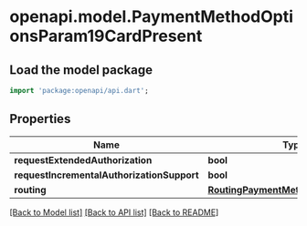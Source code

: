 # openapi.model.PaymentMethodOptionsParam19CardPresent

## Load the model package
```dart
import 'package:openapi/api.dart';
```

## Properties
Name | Type | Description | Notes
------------ | ------------- | ------------- | -------------
**requestExtendedAuthorization** | **bool** |  | [optional] 
**requestIncrementalAuthorizationSupport** | **bool** |  | [optional] 
**routing** | [**RoutingPaymentMethodOptionsParam**](RoutingPaymentMethodOptionsParam.md) |  | [optional] 

[[Back to Model list]](../README.md#documentation-for-models) [[Back to API list]](../README.md#documentation-for-api-endpoints) [[Back to README]](../README.md)


